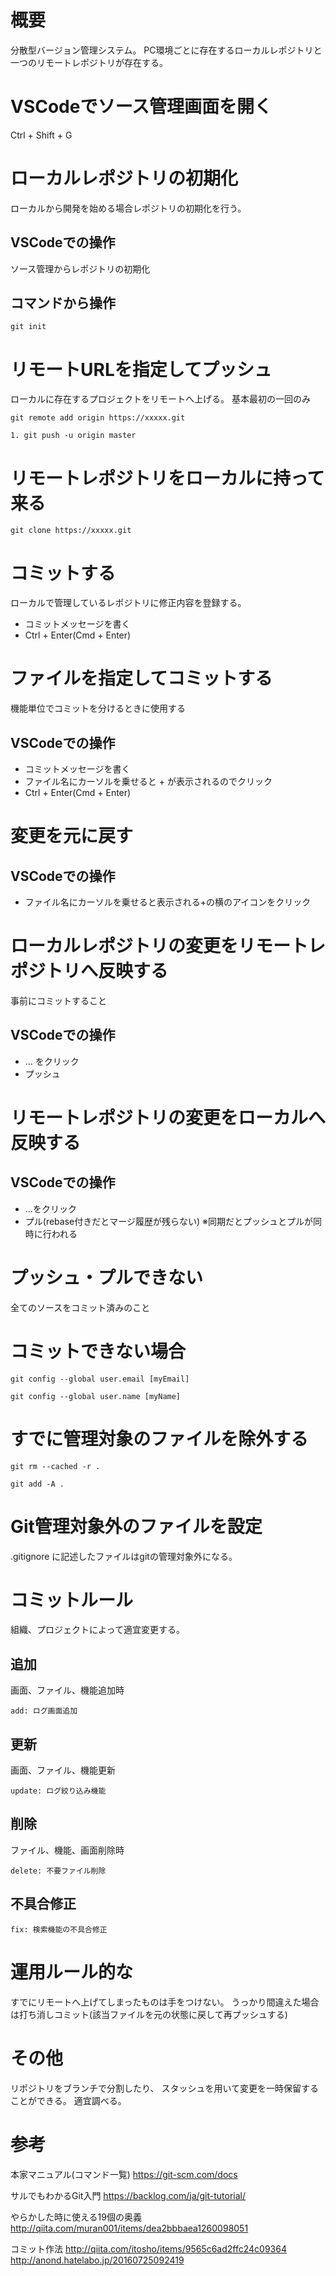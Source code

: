 
# 概要

分散型バージョン管理システム。
PC環境ごとに存在するローカルレポジトリと一つのリモートレポジトリが存在する。

# VSCodeでソース管理画面を開く
Ctrl + Shift + G

# ローカルレポジトリの初期化
ローカルから開発を始める場合レポジトリの初期化を行う。

## VSCodeでの操作
ソース管理からレポジトリの初期化

## コマンドから操作

```
git init
```

# リモートURLを指定してプッシュ
ローカルに存在するプロジェクトをリモートへ上げる。
基本最初の一回のみ

```
git remote add origin https://xxxxx.git
```

```
1. git push -u origin master
```

# リモートレポジトリをローカルに持って来る

```
git clone https://xxxxx.git
```

# コミットする
ローカルで管理しているレポジトリに修正内容を登録する。
- コミットメッセージを書く
- Ctrl + Enter(Cmd + Enter)

# ファイルを指定してコミットする
機能単位でコミットを分けるときに使用する

## VSCodeでの操作
- コミットメッセージを書く
- ファイル名にカーソルを乗せると + が表示されるのでクリック
- Ctrl + Enter(Cmd + Enter)

# 変更を元に戻す

## VSCodeでの操作
- ファイル名にカーソルを乗せると表示される+の横のアイコンをクリック

# ローカルレポジトリの変更をリモートレポジトリへ反映する
事前にコミットすること

## VSCodeでの操作
- ... をクリック
- プッシュ

# リモートレポジトリの変更をローカルへ反映する

## VSCodeでの操作
- ...をクリック
- プル(rebase付きだとマージ履歴が残らない)
※同期だとプッシュとプルが同時に行われる

# プッシュ・プルできない
全てのソースをコミット済みのこと

# コミットできない場合

```
git config --global user.email [myEmail]
```

```
git config --global user.name [myName]
```

# すでに管理対象のファイルを除外する

```
git rm --cached -r .
```

```
git add -A .
```

# Git管理対象外のファイルを設定
.gitignore に記述したファイルはgitの管理対象外になる。

# コミットルール
組織、プロジェクトによって適宜変更する。

## 追加
画面、ファイル、機能追加時

```
add: ログ画面追加
```

## 更新
画面、ファイル、機能更新

```
update: ログ絞り込み機能
```

## 削除
ファイル、機能、画面削除時

```
delete: 不要ファイル削除
```

## 不具合修正

```
fix: 検索機能の不具合修正
```

# 運用ルール的な
すでにリモートへ上げてしまったものは手をつけない。
うっかり間違えた場合は打ち消しコミット(該当ファイルを元の状態に戻して再プッシュする)

# その他
リポジトリをブランチで分割したり、
スタッシュを用いて変更を一時保留することができる。
適宜調べる。

# 参考

本家マニュアル(コマンド一覧)
https://git-scm.com/docs

サルでもわかるGit入門
https://backlog.com/ja/git-tutorial/

やらかした時に使える19個の奥義
http://qiita.com/muran001/items/dea2bbbaea1260098051

コミット作法
http://qiita.com/itosho/items/9565c6ad2ffc24c09364
http://anond.hatelabo.jp/20160725092419


